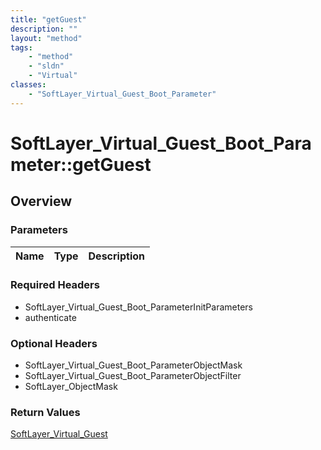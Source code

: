 ```yaml
---
title: "getGuest"
description: ""
layout: "method"
tags:
    - "method"
    - "sldn"
    - "Virtual"
classes:
    - "SoftLayer_Virtual_Guest_Boot_Parameter"
---
```

# SoftLayer_Virtual_Guest_Boot_Parameter::getGuest
## Overview 


### Parameters 
|Name | Type | Description |
| --- | --- | --- |


### Required Headers
* SoftLayer_Virtual_Guest_Boot_ParameterInitParameters
* authenticate

### Optional Headers
* SoftLayer_Virtual_Guest_Boot_ParameterObjectMask
* SoftLayer_Virtual_Guest_Boot_ParameterObjectFilter
* SoftLayer_ObjectMask

### Return Values
<a href='/reference/datatypes/SoftLayer_Virtual_Guest'>SoftLayer_Virtual_Guest </a>
